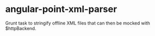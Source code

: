 angular-point-xml-parser
========================

Grunt task to stringify offline XML files that can then be mocked with $httpBackend.

